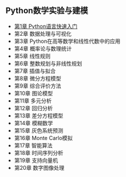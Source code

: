 ## Python数学实验与建模
- [第1章 Python语言快速入门](chapter1.md)
- 第2章 数据处理与可视化
- 第3章 Python在高等数学和线性代数中的应用
- 第4章 概率论与数理统计
- 第5章 线性规则
- 第6章 整数规划与非线性规划
- 第7章 插值与拟合
- 第8章 微分方程模型
- 第9章 综合评价方法
- 第10章 图论模型
- 第11章 多元分析
- 第12章 回归分析
- 第13章 差分方程模型
- 第14章 模糊数学
- 第15章 灰色系统预测
- 第16章 Monte Carlo模拟
- 第17章 智能算法
- 第18章 时间序列分析
- 第19章 支持向量机
- 第20章 数字图像处理